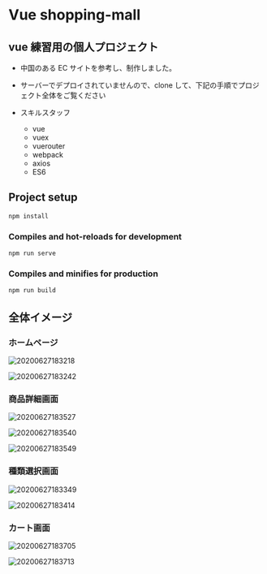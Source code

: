 # Vue shopping-mall

## vue 練習用の個人プロジェクト

-   中国のある EC サイトを参考し、制作しました。
-   サーバーでデプロイされていませんので、clone して、下記の手順でプロジェクト全体をご覧ください
-   スキルスタッフ

    -   vue
    -   vuex
    -   vuerouter
    -   webpack
    -   axios
    -   ES6

## Project setup

```
npm install
```

### Compiles and hot-reloads for development

```
npm run serve
```

### Compiles and minifies for production

```
npm run build
```

## 全体イメージ

### ホームページ

![20200627183218](https://raw.githubusercontent.com/kakigakki/picBed/master/imgs/20200627183218.png)

![20200627183242](https://raw.githubusercontent.com/kakigakki/picBed/master/imgs/20200627183242.png)

### 商品詳細画面

![20200627183527](https://raw.githubusercontent.com/kakigakki/picBed/master/imgs/20200627183527.png)

![20200627183540](https://raw.githubusercontent.com/kakigakki/picBed/master/imgs/20200627183540.png)

![20200627183549](https://raw.githubusercontent.com/kakigakki/picBed/master/imgs/20200627183549.png)

### 種類選択画面

![20200627183349](https://raw.githubusercontent.com/kakigakki/picBed/master/imgs/20200627183349.png)

![20200627183414](https://raw.githubusercontent.com/kakigakki/picBed/master/imgs/20200627183414.png)

### カート画面

![20200627183705](https://raw.githubusercontent.com/kakigakki/picBed/master/imgs/20200627183705.png)

![20200627183713](https://raw.githubusercontent.com/kakigakki/picBed/master/imgs/20200627183713.png)

